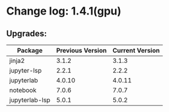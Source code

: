 # Change log: 1.4.1(gpu)

## Upgrades: 

Package | Previous Version | Current Version
---|---|---
jinja2|3.1.2|3.1.3
jupyter-lsp|2.2.1|2.2.2
jupyterlab|4.0.10|4.0.11
notebook|7.0.6|7.0.7
jupyterlab-lsp|5.0.1|5.0.2
